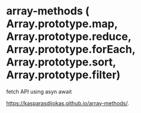 # array-methods ( Array.prototype.map, Array.prototype.reduce, Array.prototype.forEach, Array.prototype.sort, Array.prototype.filter)
fetch API using asyn await

https://kasparasdijokas.github.io/array-methods/.
